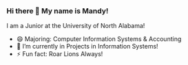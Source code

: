### Hi there 👋 My name is Mandy! 

I am a Junior at the University of North Alabama!

- 😄 Majoring: Computer Information Systems & Accounting
- 🌱 I’m currently in Projects in Information Systems!
- ⚡ Fun fact: Roar Lions Always!
<!--
**mmandelyn/mmandelyn** is a ✨ _special_ ✨ repository because its `README.md` (this file) appears on your GitHub profile.

Here are some ideas to get you started:

- 🔭 I’m currently working on ...
- 🌱 I’m currently learning ...
- 👯 I’m looking to collaborate on ...
- 🤔 I’m looking for help with ...
- 💬 Ask me about ...
- 📫 How to reach me: ...
- 😄 Pronouns: ...
- ⚡ Fun fact: ...
-->
